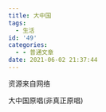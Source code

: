 ```yaml
---
title: 大中国
tags:
  - 生活
id: '49'
categories:
  - - 普通文章
date: 2021-06-02 21:37:44
---
```


资源来自网络

大中国原唱(非真正原唱)